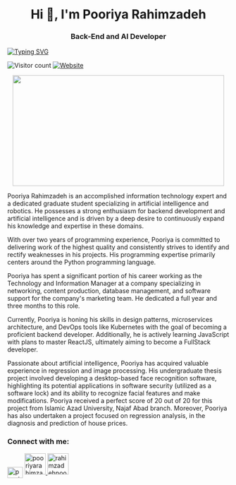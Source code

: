 <h1 align="center"> Hi 👋, I'm Pooriya Rahimzadeh </h1>

<h3 align="center"> Back-End and AI Developer </h3>

[![Typing SVG](http://readme-typing-svg.herokuapp.com?font=Fira+Code&pause=1000&color=05B300&width=435&lines=I'm+Pooriya+Rahimzadeh;%3E+Computer+Engineer;%3E+AI+Developer;%3E+Back-End+Developer)](https://git.io/typing-svg)


![Visitor count](https://komarev.com/ghpvc/?username=pooriya1998&color=green)
[![Website](https://img.shields.io/website?down_color=blue&down_message=blue&up_color=pink&up_message=my%20resume&url=https%3A%2F%2Fpooriya1998.github.io%2F)](https://pooriya1998.github.io)


<p align="center">
<img src="https://github.com/Pooriya1998/Pooriya1998/assets/98259649/a79078fe-67c5-42ae-a497-0776558abd90" width="480" height="251" frameBorder="0" class="giphy-embed" allowFullScreen></img>
</p>

<p align="left"> Pooriya Rahimzadeh is an accomplished information technology expert and a dedicated graduate student specializing in artificial intelligence and robotics. He possesses a strong enthusiasm for backend development and artificial intelligence and is driven by a deep desire to continuously expand his knowledge and expertise in these domains. </p>
<p align="left"> With over two years of programming experience, Pooriya is committed to delivering work of the highest quality and consistently strives to identify and rectify weaknesses in his projects. His programming expertise primarily centers around the Python programming language. </p>
<p align="left"> Pooriya has spent a significant portion of his career working as the Technology and Information Manager at a company specializing in networking, content production, database management, and software support for the company's marketing team. He dedicated a full year and three months to this role. </p>
<p align="left"> Currently, Pooriya is honing his skills in design patterns, microservices architecture, and DevOps tools like Kubernetes with the goal of becoming a proficient backend developer. Additionally, he is actively learning JavaScript with plans to master ReactJS, ultimately aiming to become a FullStack developer. </p>
<p align="left"> 
Passionate about artificial intelligence, Pooriya has acquired valuable experience in regression and image processing. His undergraduate thesis project involved developing a desktop-based face recognition software, highlighting its potential applications in software security (utilized as a software lock) and its ability to recognize facial features and make modifications. Pooriya received a perfect score of 20 out of 20 for this project from Islamic Azad University, Najaf Abad branch.
Moreover, Pooriya has also undertaken a project focused on regression analysis,  in the diagnosis and prediction of house prices. </p>


<h3 align="left">Connect with me:</h3>
<p align="left">
<a href="https://www.linkedin.com/in/pooriyarahimzadeh" target="blank"><img align="center" src="https://raw.githubusercontent.com/rahuldkjain/github-profile-readme-generator/master/src/images/icons/Social/linked-in-alt.svg" alt="pooriyarahimzadeh" height="25" width="35" /></a>
<a href="https://www.linkedin.com/in/pooriyarahimzadeh">
<img width="48" height="48" src="https://img.icons8.com/doodle/35/linkedin--v2.png" alt="pooriyarahimzadeh"/>
</a>
<a href="mailto:rahimzadehpooriya@yahoo.com">
<img width="48" height="48" src="https://img.icons8.com/fluency/48/new-post.png" alt="rahimzadehpooriya@yahoo.com"/>
</a>


